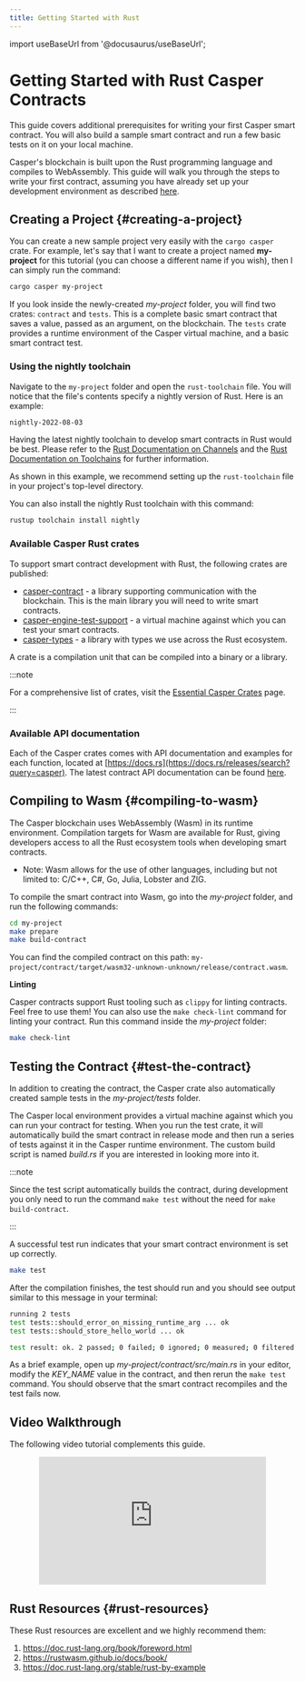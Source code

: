 ```yaml
---
title: Getting Started with Rust
---
```


import useBaseUrl from '@docusaurus/useBaseUrl';

# Getting Started with Rust Casper Contracts

This guide covers additional prerequisites for writing your first Casper smart contract. You will also build a sample smart contract and run a few basic tests on it on your local machine.

Casper's blockchain is built upon the Rust programming language and compiles to WebAssembly. This guide will walk you through the steps to write your first contract, assuming you have already set up your development environment as described [here](../prerequisites.md).

## Creating a Project {#creating-a-project}

You can create a new sample project very easily with the `cargo casper` crate. For example, let's say that I want to create a project named **my-project** for this tutorial (you can choose a different name if you wish), then I can simply run the command:

```bash
cargo casper my-project
```

If you look inside the newly-created _my-project_ folder, you will find two crates: `contract` and `tests`. This is a complete basic smart contract that saves a value, passed as an argument, on the blockchain. The `tests` crate provides a runtime environment of the Casper virtual machine, and a basic smart contract test.

### Using the nightly toolchain

Navigate to the `my-project` folder and open the `rust-toolchain` file. You will notice that the file's contents specify a nightly version of Rust. Here is an example:

```bash
nightly-2022-08-03
```

Having the latest nightly toolchain to develop smart contracts in Rust would be best. Please refer to the [Rust Documentation on Channels](https://rust-lang.github.io/rustup/concepts/channels.html) and the [Rust Documentation on Toolchains](https://rust-lang.github.io/rustup/concepts/toolchains.html) for further information.

As shown in this example, we recommend setting up the `rust-toolchain` file in your project's top-level directory.

You can also install the nightly Rust toolchain with this command:

```bash
rustup toolchain install nightly
```

### Available Casper Rust crates

To support smart contract development with Rust, the following crates are published:

- [casper-contract](https://crates.io/crates/casper-contract) - a library supporting communication with the blockchain. This is the main library you will need to write smart contracts.
- [casper-engine-test-support](https://crates.io/crates/casper-engine-test-support) - a virtual machine against which you can test your smart contracts.
- [casper-types](https://crates.io/crates/casper-types) - a library with types we use across the Rust ecosystem.

A crate is a compilation unit that can be compiled into a binary or a library. 

:::note

For a comprehensive list of crates, visit the [Essential Casper Crates](../essential-crates.md) page.

:::

### Available API documentation

Each of the Casper crates comes with API documentation and examples for each function, located at [https://docs.rs](https://docs.rs/releases/search?query=casper). The latest contract API documentation can be found [here](https://docs.rs/casper-contract/latest/casper_contract/).

## Compiling to Wasm {#compiling-to-wasm}

The Casper blockchain uses WebAssembly (Wasm) in its runtime environment. Compilation targets for Wasm are available for Rust, giving developers access to all the Rust ecosystem tools when developing smart contracts.

* Note: Wasm allows for the use of other languages, including but not limited to: C/C++, C#, Go, Julia, Lobster and ZIG.

To compile the smart contract into Wasm, go into the _my-project_ folder, and run the following commands:

```bash
cd my-project
make prepare
make build-contract
```

You can find the compiled contract on this path: `my-project/contract/target/wasm32-unknown-unknown/release/contract.wasm`.

**Linting**

Casper contracts support Rust tooling such as `clippy` for linting contracts. Feel free to use them! You can also use the `make check-lint` command for linting your contract. Run this command inside the _my-project_ folder:

```bash
make check-lint
```

## Testing the Contract {#test-the-contract}

In addition to creating the contract, the Casper crate also automatically created sample tests in the _my-project/tests_ folder.

The Casper local environment provides a virtual machine against which you can run your contract for testing. When you run the test crate, it will automatically build the smart contract in release mode and then run a series of tests against it in the Casper runtime environment. The custom build script is named _build.rs_ if you are interested in looking more into it.

:::note

Since the test script automatically builds the contract, during development you only need to run the command `make test` without the need for `make build-contract`.

:::

A successful test run indicates that your smart contract environment is set up correctly.

```bash
make test
```

After the compilation finishes, the test should run and you should see output similar to this message in your terminal:

```bash
running 2 tests
test tests::should_error_on_missing_runtime_arg ... ok
test tests::should_store_hello_world ... ok

test result: ok. 2 passed; 0 failed; 0 ignored; 0 measured; 0 filtered out; finished in 0.09s
```

As a brief example, open up _my-project/contract/src/main.rs_ in your editor, modify the _KEY_NAME_ value in the contract, and then rerun the `make test` command. You should observe that the smart contract recompiles and the test fails now.


## Video Walkthrough

The following video tutorial complements this guide.

<p align="center">
<iframe width="400" height="225" src="https://www.youtube.com/embed/aIhA5fPIHus" frameborder="0" allow="accelerometer; clipboard-write; encrypted-media; gyroscope; picture-in-picture" allowfullscreen></iframe>
</p>

## Rust Resources {#rust-resources}

These Rust resources are excellent and we highly recommend them:

1.  https://doc.rust-lang.org/book/foreword.html
2.  https://rustwasm.github.io/docs/book/
3.  https://doc.rust-lang.org/stable/rust-by-example
